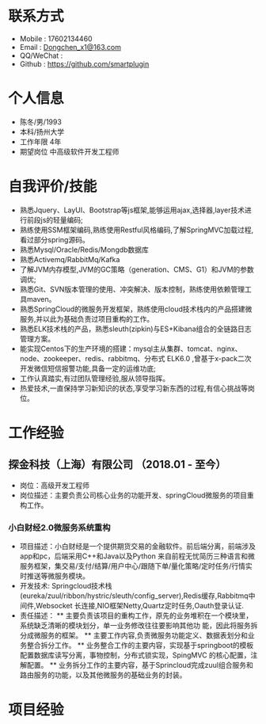 # 联系方式
* Mobile : 17602134460
* Email : Dongchen_x1@163.com
* QQ/WeChat : 
* Github : https://github.com/smartplugin

# 个人信息
* 陈冬/男/1993
* 本科/扬州大学
* 工作年限 4年
* 期望岗位 中高级软件开发工程师

# 自我评价/技能
* 熟悉Jquery、LayUI、Bootstrap等js框架,能够运用ajax,选择器,layer技术进行前段js的轻量编码;
* 熟练使用SSM框架编码,熟练使用Restful风格编码,了解SpringMVC加载过程,看过部分spring源码。
* 熟悉Mysql/Oracle/Redis/Mongdb数据库
* 熟悉Activemq/RabbitMq/Kafka
* 了解JVM内存模型,JVM的GC策略（generation、CMS、G1）和JVM的参数调优;
* 熟悉Git、SVN版本管理的使用、冲突解决、版本控制，熟练使用依赖管理工具maven。
* 熟悉SpringCloud的微服务开发框架，熟练使用cloud技术栈内的产品搭建微服务,并以此为基础负责过项目重构的工作。
* 熟悉ELK技术栈的产品，熟悉sleuth(zipkin)与ES+Kibana组合的全链路日志管理方案。
* 能实现Centos下的生产环境的搭建：mysql主从集群、tomcat、nginx、node、zookeeper、redis、rabbitmq、分布式
  ELK6.0 ,曾基于x-pack二次开发微信短信报警功能,具备一定的运维功底;
* 工作认真踏实,有过团队管理经验,服从领导指挥。
* 热爱技术,一直保持学习新知识的状态,享受学习新东西的过程,有信心挑战等岗位。

# 工作经验 
## 探金科技（上海）有限公司 （2018.01 - 至今）
* 岗位：高级开发工程师
* 岗位描述：主要负责公司核心业务的功能开发、springCloud微服务的项目重构工作。

### 小白财经2.0微服务系统重构
* 项目描述：小白财经是一个提供期货交易的金融软件。前后端分离，前端涉及app和pc，后端采用C++和Java以及Python
来自前程无忧简历三种语言和微服务框架，集交易/支付/结算/用户中心/跟随下单/量化策略/定时任务/行情实时推送等微服务模块。
* 开发技术: Springcloud技术栈(eureka/zuul/ribbon/hystric/sleuth/config_server),Redis缓存,Rabbitmq中间件,Websocket
长连接,NIO框架Netty,Quartz定时任务,Oauth登录认证.
* 责任描述：
** 主要负责该项目的重构工作，原先的业务堆积在一个模块里，系统缺乏清晰的模块划分，单一业务修改往往要影响其他功
能，因此将服务拆分成微服务的框架。
** 主要工作内容,负责微服务功能定义、数据表划分和业务整合拆分工作。
** 业务整合工作的主要内容，实现基于springboot的模板配置数据库读写分离，事物控制，分布式锁实现，SpingMVC
的核心配置，注解配置。
** 业务拆分工作的主要内容，基于Sprincloud完成zuul组合服务和路由服务的功能，以及其他微服务的基础业务的封装。





# 项目经验

